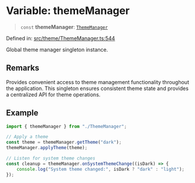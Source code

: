 # Variable: themeManager

> `const` **themeManager**: [`ThemeManager`](../classes/ThemeManager.md)

Defined in: [src/theme/ThemeManager.ts:544](https://github.com/Nick2bad4u/Uptime-Watcher/blob/main/src/theme/ThemeManager.ts#L544)

Global theme manager singleton instance.

## Remarks

Provides convenient access to theme management functionality throughout the
application. This singleton ensures consistent theme state and provides a
centralized API for theme operations.

## Example

```typescript
import { themeManager } from "./ThemeManager";

// Apply a theme
const theme = themeManager.getTheme("dark");
themeManager.applyTheme(theme);

// Listen for system theme changes
const cleanup = themeManager.onSystemThemeChange((isDark) => {
    console.log("System theme changed:", isDark ? "dark" : "light");
});
```
